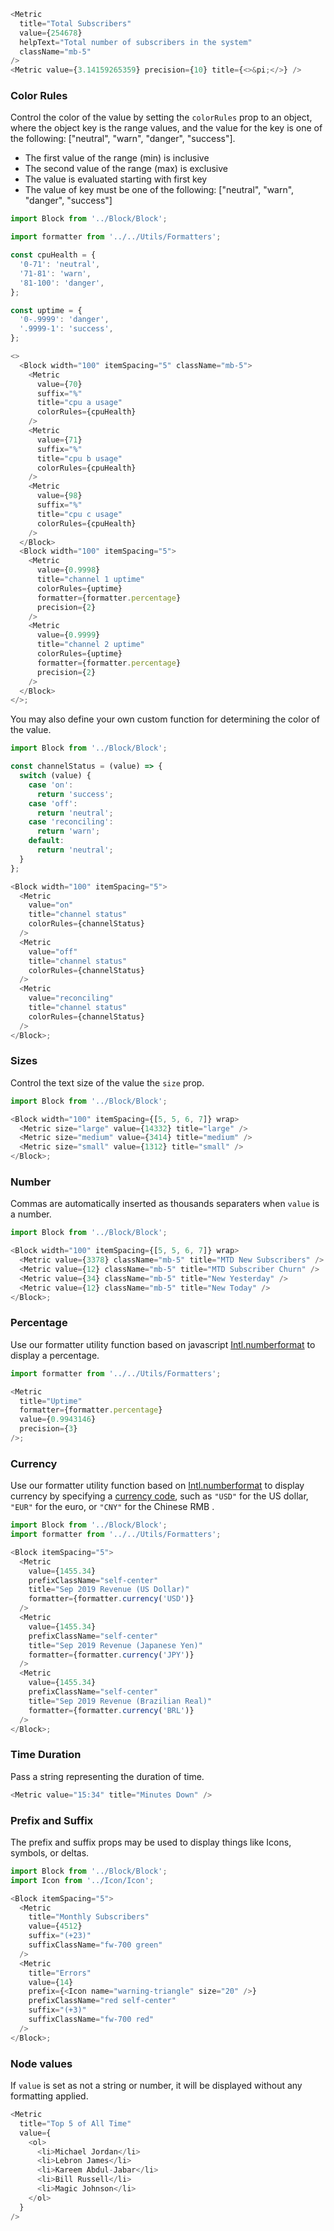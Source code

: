 ```js
<Metric
  title="Total Subscribers"
  value={254678}
  helpText="Total number of subscribers in the system"
  className="mb-5"
/>
<Metric value={3.14159265359} precision={10} title={<>&pi;</>} />
```

### Color Rules

Control the color of the value by setting the `colorRules` prop to an object, where the object key is the range values, and the value for the key is one of the following: ["neutral", "warn", "danger", "success"].

- The first value of the range (min) is inclusive
- The second value of the range (max) is exclusive
- The value is evaluated starting with first key
- The value of key must be one of the following: ["neutral", "warn", "danger", "success"]

```js
import Block from '../Block/Block';

import formatter from '../../Utils/Formatters';

const cpuHealth = {
  '0-71': 'neutral',
  '71-81': 'warn',
  '81-100': 'danger',
};

const uptime = {
  '0-.9999': 'danger',
  '.9999-1': 'success',
};

<>
  <Block width="100" itemSpacing="5" className="mb-5">
    <Metric
      value={70}
      suffix="%"
      title="cpu a usage"
      colorRules={cpuHealth}
    />
    <Metric
      value={71}
      suffix="%"
      title="cpu b usage"
      colorRules={cpuHealth}
    />
    <Metric
      value={98}
      suffix="%"
      title="cpu c usage"
      colorRules={cpuHealth}
    />
  </Block>
  <Block width="100" itemSpacing="5">
    <Metric
      value={0.9998}
      title="channel 1 uptime"
      colorRules={uptime}
      formatter={formatter.percentage}
      precision={2}
    />
    <Metric
      value={0.9999}
      title="channel 2 uptime"
      colorRules={uptime}
      formatter={formatter.percentage}
      precision={2}
    />
  </Block>
</>;
```

You may also define your own custom function for determining the color of the value.

```js
import Block from '../Block/Block';

const channelStatus = (value) => {
  switch (value) {
    case 'on':
      return 'success';
    case 'off':
      return 'neutral';
    case 'reconciling':
      return 'warn';
    default:
      return 'neutral';
  }
};

<Block width="100" itemSpacing="5">
  <Metric
    value="on"
    title="channel status"
    colorRules={channelStatus}
  />
  <Metric
    value="off"
    title="channel status"
    colorRules={channelStatus}
  />
  <Metric
    value="reconciling"
    title="channel status"
    colorRules={channelStatus}
  />
</Block>;
```

### Sizes

Control the text size of the value the `size` prop.

```js
import Block from '../Block/Block';

<Block width="100" itemSpacing={[5, 5, 6, 7]} wrap>
  <Metric size="large" value={14332} title="large" />
  <Metric size="medium" value={3414} title="medium" />
  <Metric size="small" value={1312} title="small" />
</Block>;
```

### Number

Commas are automatically inserted as thousands separaters when `value` is a number.

```js
import Block from '../Block/Block';

<Block width="100" itemSpacing={[5, 5, 6, 7]} wrap>
  <Metric value={3378} className="mb-5" title="MTD New Subscribers" />
  <Metric value={12} className="mb-5" title="MTD Subscriber Churn" />
  <Metric value={34} className="mb-5" title="New Yesterday" />
  <Metric value={12} className="mb-5" title="New Today" />
</Block>;
```

### Percentage

Use our formatter utility function based on javascript [Intl.numberformat](https://developer.mozilla.org/en-US/docs/Web/JavaScript/Reference/Global_Objects/NumberFormat) to display a percentage.

```js
import formatter from '../../Utils/Formatters';

<Metric
  title="Uptime"
  formatter={formatter.percentage}
  value={0.9943146}
  precision={3}
/>;
```

### Currency

Use our formatter utility function based on [Intl.numberformat](https://developer.mozilla.org/en-US/docs/Web/JavaScript/Reference/Global_Objects/NumberFormat) to display currency by specifying a [currency code](https://www.currency-iso.org/en/home/tables/table-a1.html), such as `"USD"` for the US dollar, `"EUR"` for the euro, or `"CNY"` for the Chinese RMB .

```js
import Block from '../Block/Block';
import formatter from '../../Utils/Formatters';

<Block itemSpacing="5">
  <Metric
    value={1455.34}
    prefixClassName="self-center"
    title="Sep 2019 Revenue (US Dollar)"
    formatter={formatter.currency('USD')}
  />
  <Metric
    value={1455.34}
    prefixClassName="self-center"
    title="Sep 2019 Revenue (Japanese Yen)"
    formatter={formatter.currency('JPY')}
  />
  <Metric
    value={1455.34}
    prefixClassName="self-center"
    title="Sep 2019 Revenue (Brazilian Real)"
    formatter={formatter.currency('BRL')}
  />
</Block>;
```

### Time Duration

Pass a string representing the duration of time.

```js
<Metric value="15:34" title="Minutes Down" />
```

### Prefix and Suffix

The prefix and suffix props may be used to display things like Icons, symbols, or deltas.

```js
import Block from '../Block/Block';
import Icon from '../Icon/Icon';

<Block itemSpacing="5">
  <Metric
    title="Monthly Subscribers"
    value={4512}
    suffix="(+23)"
    suffixClassName="fw-700 green"
  />
  <Metric
    title="Errors"
    value={14}
    prefix={<Icon name="warning-triangle" size="20" />}
    prefixClassName="red self-center"
    suffix="(+3)"
    suffixClassName="fw-700 red"
  />
</Block>;
```

### Node values

If `value` is set as not a string or number, it will be displayed without any formatting applied.

```js
<Metric
  title="Top 5 of All Time"
  value={
    <ol>
      <li>Michael Jordan</li>
      <li>Lebron James</li>
      <li>Kareem Abdul-Jabar</li>
      <li>Bill Russell</li>
      <li>Magic Johnson</li>
    </ol>
  }
/>
```
